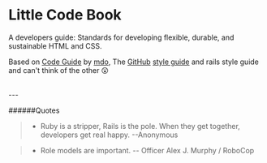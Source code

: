 Little Code Book
=================

A developers guide: Standards for developing flexible, durable, and sustainable HTML and CSS.



Based on [Code Guide](http://codeguide.co/) by [mdo](https://twitter.com/mdo), The [GitHub](http://github.com) [style guide](https://github.com/styleguide) and rails style guide and can't think of the other 😲 

</br>
---


######Quotes

>
>- Ruby is a stripper, Rails is the pole.
> When they get together, developers get real happy.
> --Anonymous


>- Role models are important. 
> -- Officer Alex J. Murphy / RoboCop
>

